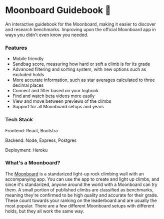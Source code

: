 # Moonboard Guidebook 🌝

An interactive guidebook for the Moonboard, making it easier to discover and research benchmarks. Improving upon the official Moonboard app in ways you didn't even know you needed.

### Features

- Mobile friendly
- Sandbag score, measuring how hard or soft a climb is for its grade
- Advanced filtering and sorting system, with new options such as excluded holds
- More accurate information, such as star averages calculated to three decimal places
- Connect and filter based on your logbook
- Find and watch beta videos more easily
- View and move between previews of the climbs
- Support for all Moonboard setups and years

### Tech Stack

Frontend: React, Bootstra

Backend: Node, Express, Postgres

Deployment: Heroku


### What's a Moonboard?

The [Moonboard](https://moonboard.com) is a standarized light-up rock climbing wall with an accompanying app. You can use the app to create and light up climbs, and since it's standarized, anyone around the world with a Moonboard can try them. A small portion of published climbs are classified as benchmarks, meaning they're confirmed to be high quality and accurate for their grade. These count towards your ranking on the leaderboard and are usually the most popular. There are a few different Moonboard setups with different holds, but they all work the same way.
